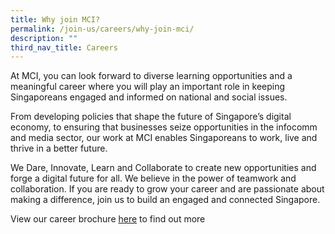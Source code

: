 ```yaml
---
title: Why join MCI?
permalink: /join-us/careers/why-join-mci/
description: ""
third_nav_title: Careers
---
```

At MCI, you can look forward to diverse learning opportunities and a meaningful career where you will play an important role in keeping Singaporeans engaged and informed on national and social issues.

From developing policies that shape the future of Singapore’s digital economy, to ensuring that businesses seize opportunities in the infocomm and media sector, our work at MCI enables Singaporeans to work, live and thrive in a better future.

We Dare, Innovate, Learn and Collaborate to create new opportunities and forge a digital future for all. We believe in the power of teamwork and collaboration. If you are ready to grow your career and are passionate about making a difference, join us to build an engaged and connected Singapore.

View our career brochure [here](https://go.gov.sg/mcicareerbrochure2023) to find out more